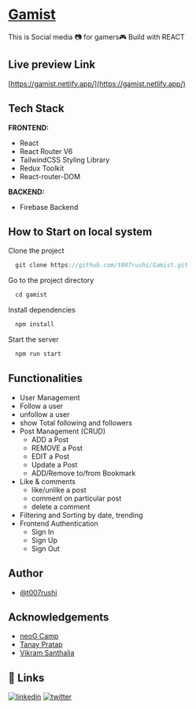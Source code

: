 # [Gamist](https://gamist.netlify.app/)
This is Social media 📷 for gamers🎮 Build with REACT

## Live preview Link

[https://gamist.netlify.app/](https://gamist.netlify.app/)

## Tech Stack

**FRONTEND:**

- React
- React Router V6
- TailwindCSS Styling Library
- Redux Toolkit
- React-router-DOM

**BACKEND:**

- Firebase Backend

## How to Start on local system

Clone the project

```js
  git clone https://github.com/t007rushi/Gamist.git
```

Go to the project directory

```js
  cd gamist
```

Install dependencies

```js
  npm install
```

Start the server

```js
  npm run start
```

## Functionalities

- User Management
 - Follow a user
 - unfollow a user
 - show Total following and followers
- Post Management (CRUD)
  - ADD a Post
  - REMOVE a Post
  - EDIT a Post
  - Update a Post
  - ADD/Remove to/from Bookmark
- Like & comments
  - like/unlike a post
  - comment on particular post 
  - delete a comment 
- Filtering and Sorting by date, trending 
- Frontend Authentication
  - Sign In
  - Sign Up
  - Sign Out

## Author

- [@t007rushi](https://github.com/t007rushi)

## Acknowledgements

- [neoG Camp](https://neog.camp/)
- [Tanay Pratap](https://twitter.com/tanaypratap)
- [Vikram Santhalia](https://twitter.com/VikramSanthalia)



## 🔗 Links

[![linkedin](https://img.shields.io/badge/linkedin-0A66C2?style=for-the-badge&logo=linkedin&logoColor=white)](https://www.linkedin.com/in/rushikeshtarapure/)
[![twitter](https://img.shields.io/badge/twitter-1DA1F2?style=for-the-badge&logo=twitter&logoColor=white)](https://twitter.com/Neo_MonkStar)
